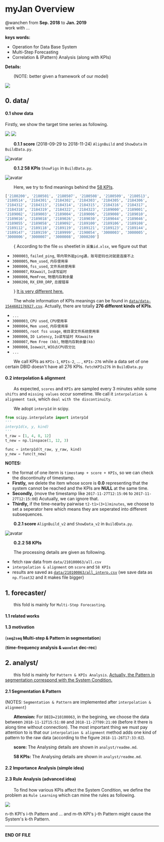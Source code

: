 
# myJan Overview

@wanchen from **Sep. 2018** to **Jan. 2019**
<br>work with ...</br>

**keys words:**
  - Operation for Data Base System
  - Multi-Step Forecasting
  - Correlation & (Pattern) Analysis (along with KPIs)

**Details:**

&emsp;&emsp;(NOTE: better given a framework of our model)


<img src="http://chart.googleapis.com/chart?cht=tx&chl= $$**********$$" style="border:none;">


## 0. data/

#### 0.1 show data

Firstly, we show the target time series as following.

<img src="http://chart.googleapis.com/chart?cht=tx&chl= $$ HealthScore = [x_1, x_2,..., x_N]$$" style="border:none;">    <img src="http://chart.googleapis.com/chart?cht=tx&chl= $ x_t \in [0, 100] $" style="border:none;">

&emsp;&emsp;**0.1.1 score** (2018-09-29 to 2018-11-24) `AlignBuild` and `ShowData` in `BuildData.py`.

![avatar](data/ShowData_210100063.png)

&emsp;&emsp;**0.1.2 58 KPIs** `ShowFigs` in `BuildData.py`.

![avatar](data/ShowData_210100063_KPIs.png)

&emsp;&emsp;Here, we try to find meanings behind the <u>58 KPIs</u>.
```python
['2180200', '2180501', '2180507', '2180508', '2180509', '2180513',
'2180514', '2184301', '2184302', '2184303', '2184305', '2184306',
'2184312', '2184313', '2184314', '2184315', '2184316', '2184317',
'2184318', '2184319', '2184322', '2184323', '2189000', '2189001',
'2189002', '2189003', '2189004', '2189006', '2189008', '2189010',
'2189016', '2189018', '2189026', '2189030', '2189044', '2189046',
'2189055', '2189058', '2189092', '2189100', '2189106', '2189108',
'2189112', '2189118', '2189119', '2189121', '2189123', '2189144',
'2189147', '2189159', '2189999', '2190054', '3000003', '3000005',
'3000006', '3000007', '3000008', '3000200']
```
&emsp;&emsp;{ According to the file `os` sheetlet in `采集id.xlsx`, we figure out that
  - `3000003`, `failed_ping`, `带内带外能ping通，账号密码也对就是连接不上`
  - `3000005`, `Mem_used`, `内存使用率`
  - `3000006`, `fss_used`, `文件系统使用率`
  - `3000007`, `RXawait`, `Io读写延时`
  - `3000008`, `MemFree`, `物理内存剩余量`
  - `3000200`, `RX_ERR_DRP`, `总报错率`

&emsp;&emsp;} <u>It is very different here.</u>

&emsp;&emsp;The whole information of KPIs meanings can be found in [`data/data-1544602176927.csv`](data/data-1544602176927.csv). Actually, there are totally **276 different kinds of KPIs**.
  - `...`
  - `3000003`, `CPU used`, `CPU使用率`
  - `3000004`, `Mem used`, `内存使用率`
  - `3000005`, `root fss usage`, `根目录文件系统使用率`
  - `3000006`, `IO Latency`, `Io读写延时 RXawaite`
  - `3000007`, `Mem Free (kb)`, `物理内存剩余量(kb)`
  - `3000008`, `Ioawait`, `WIO占CPU百分比`
  - `...`

&emsp;&emsp;We call KPIs as `KPIs-1`, `KPIs-2`, ... , `KPIs-276` while a data set of one certain DBID doesn't have all 276 KPIs. `fetchKPIs276` in `BuildData.py`


#### 0.2 interpolation & alignment

&emsp;&emsp;As expected, `scores` and `KPIs` are sampled every 3 minutes while some `shifts` and `missing values` occur sometime. We call it `interpolation & alignment task`, which `deal with the discontinuity`.

&emsp;&emsp;We adopt `interp1d` in scipy.

```python
from scipy.interpolate import interp1d
'''
interp1d(x, y, kind)
'''
t_raw = [1, 4, 8, 12]
t_new = np.linspace(1, 12, 3)

func = interp1d(t_raw, y_raw, kind)
y_new = func(t_new)

```
**NOTES:**
  - the format of one iterm is `timestamp + score + KPIs`, so we can check the discontinuity of timestamp.
  - **Firstly,** we delete the item whose score is **0.0** representing that the system cannot be reached and the KPIs are **NULL** at the same time.
  - **Secondly,** (move the timestamp like `2017-11-27T12:15:06` to `2017-11-27T12:15:00`) Acutually, we can ignore that.
  - **Thirdly,** if the time-nearby pairwise `t2-t1>(3+1)minutes`, we choose to set a seperator here which means they are seperated into different subsequences.


&emsp;&emsp;**0.2.1 score** `AlignBuild_v2` and `ShowData_v2` in `BuildData.py`.

![avatar](data/ShowData_210100063_score_interp.png)



&emsp;&emsp;**0.2.2 58 KPIs**

&emsp;&emsp;The processing details are given as following.
  - fetch raw data from `data/210100063/all.csv`
  - `interpolation & alignment` on `score` and `58 KPIs`
  - results are saved as <u>`data/210100063/all_interp.csv`</u> (we save data as `np.float32` and it makes file bigger)



## 1. forecaster/

&emsp;&emsp;this fold is mainly for `Multi-Step Forecasting`.

#### 1.1 related works




#### 1.3 motivation
(**`seq2seq` Multi-step & Pattern in segmentation**)

(**time-frequency analysis & `wavelet` dec-rec**)


## 2. analyst/

&emsp;&emsp;this fold is mainly for `Pattern & KPIs Analysis`. <u>Actually, the Pattern in segmentation correspond with the System Condition.</u>

#### 2.1 Segmentation & Pattern
(NOTES: `Segmentation & Pattern` are implemented after `interpolation & alignment`)

&emsp;&emsp;**Attension:** For `DBID=210100063`, in the begining, we choose the data between `2018-11-12T15:51:00` and `2018-11-27T09:21:00` (before it there is along time without connection). The most important thing we must pay attention to is that our `interpolation & alignment` method adds one kind of pattern to the raw data (according to the figure `2018-11-26T17:33:02`).

&emsp;&emsp;**score:** The Analysing details are shown in `analyst/readme.md`.

&emsp;&emsp;**58 KPIs:** The Analysing details are shown in `analyst/readme.md`.



#### 2.2 Importance Analysis (simple idea)

#### 2.3 Rule Analysis (advanced idea)
&emsp;&emsp;To find how various KPIs affect the System Condition, we define the problem as `Rule Learning` which can mine the rules as following.

<img src="http://chart.googleapis.com/chart?cht=tx&chl= $$  Sn_i {\vee} ... {\vee} Sm_j -> S_k $$" style="border:none;">

n-th KPI's i-th Pattern and ... and m-th KPI's j-th Pattern might cause the System's k-th Pattern.

---
#### END OF FILE
